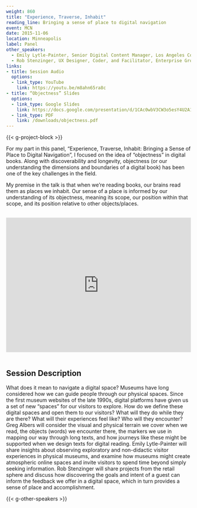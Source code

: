 ```yaml
---
weight: 860
title: "Experience, Traverse, Inhabit"
reading_line: Bringing a sense of place to digital navigation
event: MCN
date: 2015-11-06
location: Minneapolis
label: Panel
other_speakers:
  - Emily Lytle-Painter, Senior Digital Content Manager, Los Angeles County Museum of Art
  - Rob Stenzinger, UX Designer, Coder, and Facilitator, Enterprise Growth Initiatives Team, Target
links:
- title: Session Audio
  options:
  - link_type: YouTube
    link: https://youtu.be/m8ahn65ra8c
- title: “Objectness” Slides
  options:
  - link_type: Google Slides
    link: https://docs.google.com/presentation/d/1CAc0wbV3CW3o5esY4U2A1pGsYsg-Gaa0oFAV2llEOv0/edit?usp=sharing
  - link_type: PDF
    link: /downloads/objectness.pdf
---
```


{{< g-project-block >}}

For my part in this panel, “Experience, Traverse, Inhabit: Bringing a Sense of Place to Digital Navigation”, I focused on the idea of “objectness” in digital books. Along with discoverability and longevity, objectness (or our understanding the dimensions and boundaries of a digital book) has been one of the key challenges in the field.

My premise in the talk is that when we’re reading books, our brains read them as places we inhabit. Our sense of a place is informed by our understanding of its objectness, meaning its scope, our position within that scope, and its position relative to other objects/places.

<iframe src="https://docs.google.com/presentation/d/e/2PACX-1vTq_pjUkSIXt1HZu8rY4seF7q9dqyHgUXJwB8mxc_tAGrvfRH9HJ5Qd17JOhq0o2yuEX0YG_crDDKkF/embed?start=false&loop=false&delayms=3000" frameborder="0" allowfullscreen="true" mozallowfullscreen="true" webkitallowfullscreen="true" style="margin: 1rem 0; width: 100%; height: calc((100vw - 2rem) / 2.53);"></iframe>

## Session Description

What does it mean to navigate a digital space? Museums have long considered how we can guide people through our physical spaces. Since the first museum websites of the late 1990s, digital platforms have given us a set of new “spaces” for our visitors  to explore. How do we define these digital spaces and open them to our visitors? What will they do while they are there? What will their experiences feel like? Who will they encounter? Greg Albers will consider the visual and physical terrain we cover when we read, the objects (words) we encounter there, the markers we use in mapping our way through long texts, and how journeys like these might be supported when we design texts for digital reading. Emily Lytle-Painter will share insights about observing exploratory and non-didactic visitor experiences in physical museums, and examine how museums might create atmospheric online spaces and invite visitors to spend time beyond simply seeking information. Rob Stenzinger will share projects from the retail sphere and discuss how discovering the goals and intent of a guest can inform the feedback we offer in a digital space, which in turn provides a sense of place and accomplishment.

{{< g-other-speakers >}}
